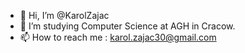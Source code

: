 - 👋 Hi, I’m @KarolZajac
- 🌱 I’m studying Computer Science at AGH in Cracow.
- 📫 How to reach me : karol.zajac30@gmail.com

<!---
KarolZajac/KarolZajac is a ✨ special ✨ repository because its `README.md` (this file) appears on your GitHub profile.
You can click the Preview link to take a look at your changes.
--->
